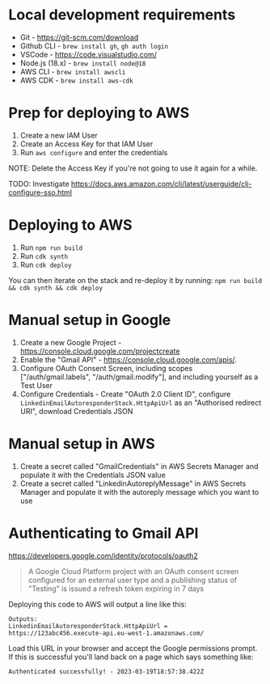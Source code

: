 # Local development requirements

- Git - https://git-scm.com/download
- Github CLI - `brew install gh`, `gh auth login`
- VSCode - https://code.visualstudio.com/
- Node.js (18.x) - `brew install node@18`
- AWS CLI - `brew install awscli`
- AWS CDK - `brew install aws-cdk`

# Prep for deploying to AWS

1. Create a new IAM User
2. Create an Access Key for that IAM User
3. Run `aws configure` and enter the credentials

NOTE: Delete the Access Key if you're not going to use it again for a while.

TODO: Investigate https://docs.aws.amazon.com/cli/latest/userguide/cli-configure-sso.html

# Deploying to AWS

1. Run `npm run build`
2. Run `cdk synth`
3. Run `cdk deploy`

You can then iterate on the stack and re-deploy it by running:
`npm run build && cdk synth && cdk deploy`

# Manual setup in Google

1. Create a new Google Project - https://console.cloud.google.com/projectcreate
2. Enable the "Gmail API" - https://console.cloud.google.com/apis/.
3. Configure OAuth Consent Screen, including scopes ["/auth/gmail.labels", "/auth/gmail.modify"], and including yourself as a Test User
4. Configure Credentials - Create "OAuth 2.0 Client ID", configure `LinkedinEmailAutoresponderStack.HttpApiUrl` as an "Authorised redirect URI", download Credentials JSON

# Manual setup in AWS

1. Create a secret called "GmailCredentials" in AWS Secrets Manager and populate it with the Credentials JSON value
2. Create a secret called "LinkedinAutoreplyMessage" in AWS Secrets Manager and populate it with the autoreply message which you want to use

# Authenticating to Gmail API

https://developers.google.com/identity/protocols/oauth2

> A Google Cloud Platform project with an OAuth consent screen configured for an external user type and a publishing status of "Testing" is issued a refresh token expiring in 7 days

Deploying this code to AWS will output a line like this:

```
Outputs:
LinkedinEmailAutoresponderStack.HttpApiUrl = https://123abc456.execute-api.eu-west-1.amazonaws.com/
```

Load this URL in your browser and accept the Google permissions prompt. If this is successful you'll land back on a page which says something like:

```
Authenticated successfully! - 2023-03-19T18:57:38.422Z
```
